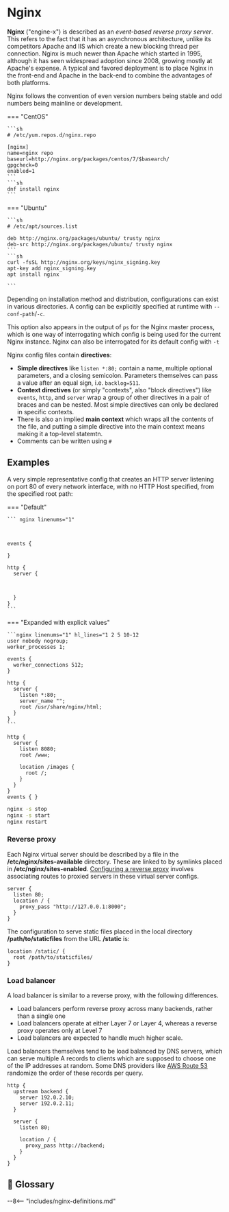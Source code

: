 # Nginx

**Nginx** ("engine-x") is described as an *event-based reverse proxy server*.
This refers to the fact that it has an asynchronous architecture, unlike its competitors Apache and IIS which create a new blocking thread per connection.
Nginx is much newer than Apache which started in 1995, although it has seen widespread adoption since 2008, growing mostly at Apache's expense.
A typical and favored deployment is to place Nginx in the front-end and Apache in the back-end to combine the advantages of both platforms.

Nginx follows the convention of even version numbers being stable and odd numbers being mainline or development.


=== "CentOS"

    ```sh
    # /etc/yum.repos.d/nginx.repo

    [nginx]
    name=nginx repo
    baseurl=http://nginx.org/packages/centos/7/$basearch/
    gpgcheck=0
    enabled=1
    ```
    ```sh
    dnf install nginx
    ```

=== "Ubuntu"

    ```sh
    # /etc/apt/sources.list

    deb http://nginx.org/packages/ubuntu/ trusty nginx
    deb-src http://nginx.org/packages/ubuntu/ trusty nginx
    ```
    ```sh
    curl -fsSL http://nginx.org/keys/nginx_signing.key
    apt-key add nginx_signing.key
    apt install nginx

    ```

Depending on installation method and distribution, configurations can exist in various directories.
A config can be explicitly specified at runtime with `--conf-path`/`-c`.

This option also appears in the output of `ps` for the Nginx master process, which is one way of interrogating which config is being used for the current Nginx instance.
Nginx can also be interrogated for its default config with `-t`

Nginx config files contain **directives**: 

- **Simple directives** like `listen *:80;` contain a name, multiple optional parameters, and a closing semicolon. 
Parameters themselves can pass a value after an equal sign, i.e. `backlog=511`.
- **Context directives** (or simply "contexts", also "block directives") like `events`, `http`, and `server` wrap a group of other directives in a pair of braces and can be nested.
Most simple directives can only be declared in specific contexts.
- There is also an implied **main context** which wraps all the contents of the file, and putting a simple directive into the main context means making it a top-level statemtn.
- Comments can be written using `#`

## Examples

A very simple representative config that creates an HTTP server listening on port 80 of every network interface, with no HTTP Host specified, from the specified root path:

=== "Default"

    ``` nginx linenums="1"
     
       
      
    events {

    }

    http {
      server {



      }
    }
    ```

=== "Expanded with explicit values"

    ```nginx linenums="1" hl_lines="1 2 5 10-12
    user nobody nogroup;
    worker_processes 1;

    events {
      worker_connections 512;
    }

    http {
      server {
        listen *:80;
        server_name "";
        root /usr/share/nginx/html;
      }
    }
    ```



``` nginx
http {
  server {
    listen 8080;
    root /www;
    
    location /images {
      root /;
    }
  }
}
events { }
```


```sh
nginx -s stop
nginx -s start
nginx restart
```


### Reverse proxy

Each Nginx virtual server should be described by a file in the **/etc/nginx/sites-available** directory. 
These are linked to by symlinks placed in **/etc/nginx/sites-enabled**.
[Configuring a reverse proxy](https://docs.nginx.com/nginx/admin-guide/web-server/reverse-proxy/) involves associating routes to proxied servers in these virtual server configs. 

``` nginx
server {
  listen 80;
  location / {
    proxy_pass "http://127.0.0.1:8000";
  }
}
```

The configuration to serve static files placed in the local directory **/path/to/staticfiles** from the URL **/static** is:
``` nginx
location /static/ {
  root /path/to/staticfiles/
}
```

### Load balancer

A load balancer is similar to a reverse proxy, with the following differences.

- Load balancers perform reverse proxy across many backends, rather than a single one
- Load balancers operate at either Layer 7 or Layer 4, whereas a reverse proxy operates only at Level 7
- Load balancers are expected to handle much higher scale.

Load balancers themselves tend to be load balanced by DNS servers, which can serve multiple A records to clients which are supposed to choose one of the IP addresses at random.
Some DNS providers like [AWS Route 53](/Cloud/#route-53) randomize the order of these records per query.

```nginx
http {
  upstream backend {
    server 192.0.2.10;
    server 192.0.2.11;
  }

  server {
    listen 80;

    location / {
      proxy_pass http://backend;
    }
  }
}
```

## 📘 Glossary

--8<-- "includes/nginx-definitions.md"
